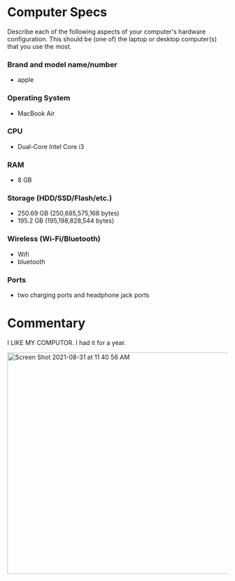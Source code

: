 # Computer Specs
Describe each of the following aspects of your computer's hardware configuration. This should be (one of) the laptop or desktop computer(s) that you use the most.

### Brand and model name/number
* apple 


### Operating System
 * MacBook Air

### CPU
* Dual-Core Intel Core i3
### RAM
* 8 GB
### Storage (HDD/SSD/Flash/etc.)
   * 250.69 GB (250,685,575,168 bytes)
   * 195.2 GB (195,198,828,544 bytes)

### Wireless (Wi-Fi/Bluetooth)
 * Wifi
 * bluetooth 
### Ports
  * two charging ports and headphone jack ports

# Commentary
I LIKE MY COMPUTOR. 
    I had it for a year. 
    
    
    
<img width="506" alt="Screen Shot 2021-08-31 at 11 40 56 AM" src="https://user-images.githubusercontent.com/89731617/131471217-0788e817-5b4c-4c14-b5c2-cbe543be5629.png">


